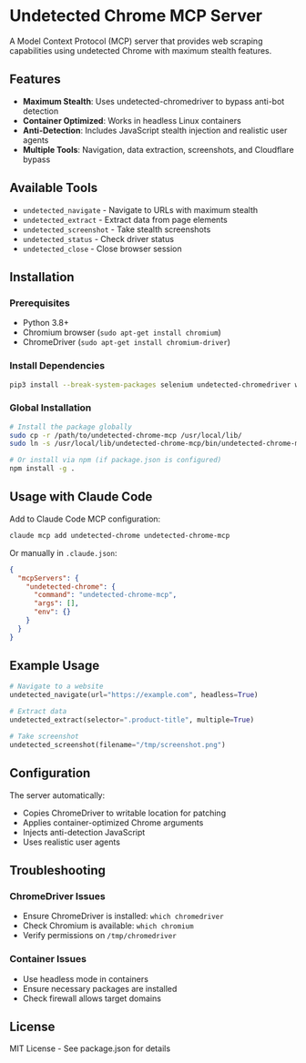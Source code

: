 # Undetected Chrome MCP Server

A Model Context Protocol (MCP) server that provides web scraping capabilities using undetected Chrome with maximum stealth features.

## Features

- **Maximum Stealth**: Uses undetected-chromedriver to bypass anti-bot detection
- **Container Optimized**: Works in headless Linux containers
- **Anti-Detection**: Includes JavaScript stealth injection and realistic user agents
- **Multiple Tools**: Navigation, data extraction, screenshots, and Cloudflare bypass

## Available Tools

- `undetected_navigate` - Navigate to URLs with maximum stealth
- `undetected_extract` - Extract data from page elements
- `undetected_screenshot` - Take stealth screenshots
- `undetected_status` - Check driver status
- `undetected_close` - Close browser session

## Installation

### Prerequisites

- Python 3.8+
- Chromium browser (`sudo apt-get install chromium`)
- ChromeDriver (`sudo apt-get install chromium-driver`)

### Install Dependencies

```bash
pip3 install --break-system-packages selenium undetected-chromedriver webdriver-manager
```

### Global Installation

```bash
# Install the package globally
sudo cp -r /path/to/undetected-chrome-mcp /usr/local/lib/
sudo ln -s /usr/local/lib/undetected-chrome-mcp/bin/undetected-chrome-mcp /usr/local/bin/

# Or install via npm (if package.json is configured)
npm install -g .
```

## Usage with Claude Code

Add to Claude Code MCP configuration:

```bash
claude mcp add undetected-chrome undetected-chrome-mcp
```

Or manually in `.claude.json`:

```json
{
  "mcpServers": {
    "undetected-chrome": {
      "command": "undetected-chrome-mcp",
      "args": [],
      "env": {}
    }
  }
}
```

## Example Usage

```python
# Navigate to a website
undetected_navigate(url="https://example.com", headless=True)

# Extract data
undetected_extract(selector=".product-title", multiple=True)

# Take screenshot
undetected_screenshot(filename="/tmp/screenshot.png")
```

## Configuration

The server automatically:
- Copies ChromeDriver to writable location for patching
- Applies container-optimized Chrome arguments
- Injects anti-detection JavaScript
- Uses realistic user agents

## Troubleshooting

### ChromeDriver Issues
- Ensure ChromeDriver is installed: `which chromedriver`
- Check Chromium is available: `which chromium`
- Verify permissions on `/tmp/chromedriver`

### Container Issues
- Use headless mode in containers
- Ensure necessary packages are installed
- Check firewall allows target domains

## License

MIT License - See package.json for details